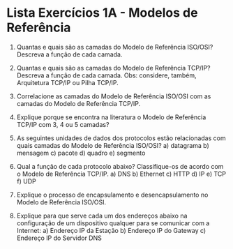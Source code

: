 # Lista Exercícios 1A - Modelos de Referência

1) Quantas e quais são as camadas do Modelo de Referência ISO/OSI? Descreva a função de cada camada.

2) Quantas e quais são as camadas do Modelo de Referência TCP/IP? Descreva a função de cada camada.
Obs: considere, também, Arquitetura TCP/IP ou Pilha TCP/IP.

3) Correlacione as camadas do Modelo de Referência ISO/OSI com as camadas do Modelo de Referência TCP/IP.

4) Explique porque se encontra na literatura o Modelo de Referência TCP/IP com 3, 4 ou 5 camadas?

5) As seguintes unidades de dados dos protocolos estão relacionadas com quais camadas do Modelo de Referência ISO/OSI?
a) datagrama
b) mensagem
c) pacote
d) quadro
e) segmento

6) Qual a função de cada protocolo abaixo? Classifique-os de acordo com o Modelo de Referência TCP/IP.
a) DNS
b) Ethernet
c) HTTP
d) IP
e) TCP
f) UDP

7) Explique o processo de encapsulamento e desencapsulamento no Modelo de Referência ISO/OSI. 

8) Explique para que serve cada um dos endereços abaixo na configuração de um dispositivo qualquer para se comunicar com a Internet:
a) Endereço IP da Estação
b) Endereço IP do Gateway
c) Endereço IP do Servidor DNS
